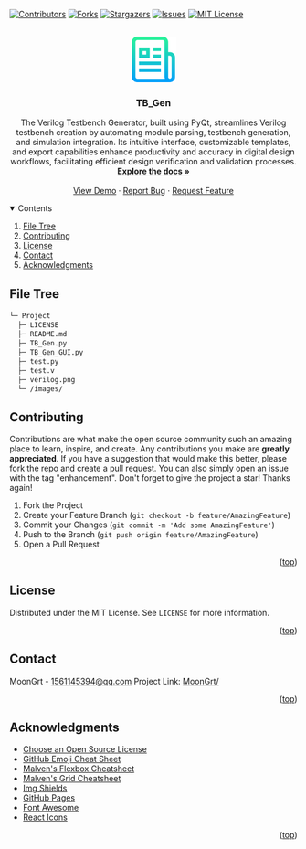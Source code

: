 <div id="top"></div>

[![Contributors][contributors-shield]][contributors-url]
[![Forks][forks-shield]][forks-url]
[![Stargazers][stars-shield]][stars-url]
[![Issues][issues-shield]][issues-url]
[![MIT License][license-shield]][license-url]


<!-- PROJECT LOGO -->
<br />
<div align="center">
	<a href="https://github.com/MoonGrt/TB_Gen">
	<img src="images/logo.png" alt="Logo" width="80" height="80">
	</a>
<h3 align="center">TB_Gen</h3>
	<p align="center">
	The Verilog Testbench Generator, built using PyQt, streamlines Verilog testbench creation by automating module parsing, testbench generation, and simulation integration. Its intuitive interface, customizable templates, and export capabilities enhance productivity and accuracy in digital design workflows, facilitating efficient design verification and validation processes.
	<br />
	<a href="https://github.com/MoonGrt/TB_Gen"><strong>Explore the docs »</strong></a>
	<br />
	<br />
	<a href="https://github.com/MoonGrt/TB_Gen">View Demo</a>
	·
	<a href="https://github.com/MoonGrt/TB_Gen/issues">Report Bug</a>
	·
	<a href="https://github.com/MoonGrt/TB_Gen/issues">Request Feature</a>
	</p>
</div>


<!-- CONTENTS -->
<details open>
  <summary>Contents</summary>
  <ol>
    <li><a href="#file-tree">File Tree</a></li>
    <li><a href="#contributing">Contributing</a></li>
    <li><a href="#license">License</a></li>
    <li><a href="#contact">Contact</a></li>
    <li><a href="#acknowledgments">Acknowledgments</a></li>
  </ol>
</details>


<!-- FILE TREE -->
## File Tree

```
└─ Project
  ├─ LICENSE
  ├─ README.md
  ├─ TB_Gen.py
  ├─ TB_Gen_GUI.py
  ├─ test.py
  ├─ test.v
  ├─ verilog.png
  └─ /images/

```


<!-- CONTRIBUTING -->
## Contributing
Contributions are what make the open source community such an amazing place to learn, inspire, and create. Any contributions you make are **greatly appreciated**.
If you have a suggestion that would make this better, please fork the repo and create a pull request. You can also simply open an issue with the tag "enhancement".
Don't forget to give the project a star! Thanks again!
1. Fork the Project
2. Create your Feature Branch (`git checkout -b feature/AmazingFeature`)
3. Commit your Changes (`git commit -m 'Add some AmazingFeature'`)
4. Push to the Branch (`git push origin feature/AmazingFeature`)
5. Open a Pull Request
<p align="right">(<a href="#top">top</a>)</p>


<!-- LICENSE -->
## License
Distributed under the MIT License. See `LICENSE` for more information.
<p align="right">(<a href="#top">top</a>)</p>


<!-- CONTACT -->
## Contact
MoonGrt - 1561145394@qq.com
Project Link: [MoonGrt/](https://github.com/MoonGrt/)
<p align="right">(<a href="#top">top</a>)</p>


<!-- ACKNOWLEDGMENTS -->
## Acknowledgments
* [Choose an Open Source License](https://choosealicense.com)
* [GitHub Emoji Cheat Sheet](https://www.webpagefx.com/tools/emoji-cheat-sheet)
* [Malven's Flexbox Cheatsheet](https://flexbox.malven.co/)
* [Malven's Grid Cheatsheet](https://grid.malven.co/)
* [Img Shields](https://shields.io)
* [GitHub Pages](https://pages.github.com)
* [Font Awesome](https://fontawesome.com)
* [React Icons](https://react-icons.github.io/react-icons/search)   
<p align="right">(<a href="#top">top</a>)</p>


<!-- MARKDOWN LINKS & IMAGES -->
<!-- https://www.markdownguide.org/basic-syntax/#reference-style-links -->
[contributors-shield]: https://img.shields.io/github/contributors/MoonGrt/TB_Gen.svg?style=for-the-badge
[contributors-url]: https://github.com/MoonGrt/TB_Gen/graphs/contributors
[forks-shield]: https://img.shields.io/github/forks/MoonGrt/TB_Gen.svg?style=for-the-badge
[forks-url]: https://github.com/MoonGrt/TB_Gen/network/members
[stars-shield]: https://img.shields.io/github/stars/MoonGrt/TB_Gen.svg?style=for-the-badge
[stars-url]: https://github.com/MoonGrt/TB_Gen/stargazers
[issues-shield]: https://img.shields.io/github/issues/MoonGrt/TB_Gen.svg?style=for-the-badge
[issues-url]: https://github.com/MoonGrt/TB_Gen/issues
[license-shield]: https://img.shields.io/github/license/MoonGrt/TB_Gen.svg?style=for-the-badge
[license-url]: https://github.com/MoonGrt/TB_Gen/blob/master/LICENSE

